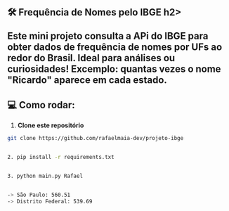 <h2 align="left">🛠️ Frequência de Nomes pelo IBGE h2> 

Este mini projeto consulta a APi do IBGE para obter dados de frequência de nomes por UFs ao redor do Brasil. Ideal para análises ou curiosidades!
Excemplo: quantas vezes o nome "Ricardo" aparece em cada estado.


## 💻 Como rodar:  

1. **Clone este repositório**  
```bash
git clone https://github.com/rafaelmaia-dev/projeto-ibge


2. pip install -r requirements.txt


3. python main.py Rafael


-> São Paulo: 560.51  
-> Distrito Federal: 539.69







